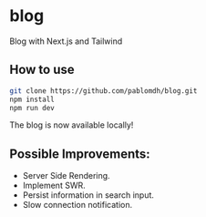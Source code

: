 # blog
Blog with Next.js and Tailwind


## How to use
```bash
git clone https://github.com/pablomdh/blog.git
npm install
npm run dev
```
The blog is now available locally!


## Possible Improvements:
- Server Side Rendering.
- Implement SWR.
- Persist information in search input.
- Slow connection notification.
